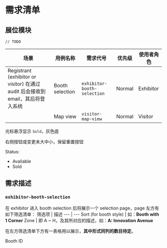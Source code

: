 # 需求清单
## 展位模块
`// TODO`

场景 | 用例名称 | 需求代号 | 优先级 | 使用者角色
--- | --- | --- | --- | ---
Registrant (exhibitor or visitor) 在通过 audit 后会接收到 email，其后将登入系统 | Booth selection | `exhibitor-booth-selection` | Normal | Exhibitor
| | Map view | `visitor-map-view` | Normal | Visitor



光标悬浮显示 `Sold`，灰色底

右侧按钮或变更未大中小，保留重置按钮




Status:
- Avaliable
- Sold

## 需求描述
### `exhibitor-booth-selection`
在 exhibitor 进入 booth selection 后将展示一个 selection page，page 左方有如下筛选清单：
筛选项 | 描述
--- | ---
Sort (for booth style) | 如：**Booth with 1 Corner**
Zone | 即 A ~ H，及其所对应的描述，如：**A: Innovation Avenue**

在左方筛选清单下方有一表格用以展示，**其中形式同列的数目待定**。

Booth ID
